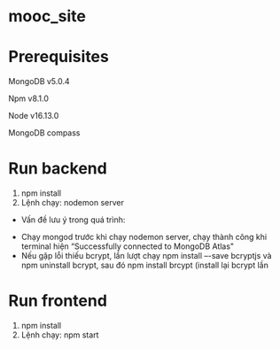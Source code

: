 # mooc_site
# Prerequisites
MongoDB v5.0.4

Npm v8.1.0

Node v16.13.0

MongoDB compass

# Run backend
1) npm install
2) Lệnh chạy: nodemon server  
- Vấn đề lưu ý trong quá trình: 
+ Chạy mongod trước khi chạy nodemon server, chạy thành công khi terminal hiện “Successfully connected to MongoDB Atlas"
+ Nếu gặp lỗi thiếu bcrypt, lần lượt chạy npm install –-save bcryptjs và npm uninstall bcrypt, sau đó npm install brcypt (install lại bcrypt lần 

# Run frontend
1) npm install
2) Lệnh chạy: npm start 
